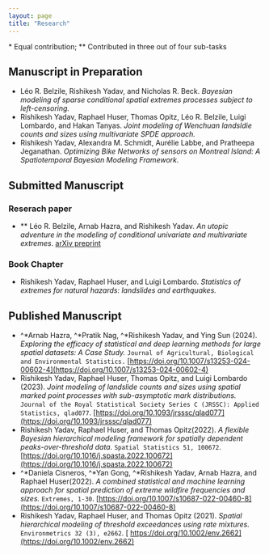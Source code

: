 ```yaml
--- 
layout: page
title: "Research"
---
```


\* Equal contribution;
\** Contributed in three out of four sub-tasks
## Manuscript in Preparation
- Léo R. Belzile, Rishikesh Yadav, and Nicholas R. Beck. *Bayesian modeling of sparse conditional spatial extremes processes subject to left-censoring.*
- Rishikesh Yadav, Raphael Huser, Thomas Opitz, Léo R. Belzile, Luigi Lombardo, and Hakan Tanyas. *Joint modeling of Wenchuan landsldie counts and sizes using multivariate SPDE approach.*
- Rishikesh Yadav, Alexandra M. Schmidt, Aurélie Labbe, and Pratheepa Jeganathan.  *Optimizing Bike Networks of sensors on Montreal Island: A Spatiotemporal Bayesian Modeling Framework.*

## Submitted Manuscript
### Reserach paper
- \** Léo R. Belzile, Arnab Hazra, and Rishikesh Yadav. *An utopic adventure in the modeling of conditional univariate and multivariate extremes*. [arXiv preprint](https://arxiv.org/abs/2312.13517)

### Book Chapter
- Rishikesh Yadav, Raphael Huser, and Luigi Lombardo. *Statistics of extremes for natural hazards: landslides and earthquakes.* 


## Published Manuscript
 - \^*Arnab Hazra, \^*Pratik Nag, \^*Rishikesh Yadav, and Ying Sun (2024). *Exploring the efficacy of statistical and deep learning methods for large spatial datasets: A Case Study.* `Journal of Agricultural, Biological and Environmental Statistics.` [https://doi.org/10.1007/s13253-024-00602-4](https://doi.org/10.1007/s13253-024-00602-4)
 - Rishikesh Yadav, Raphael Huser, Thomas Opitz, and Luigi Lombardo (2023). *Joint modeling of landslide counts and sizes using spatial marked point processes with sub-asymptotic mark distributions.* `Journal of the Royal Statistical Society Series C (JRSSC): Applied Statistics, qlad077`. [https://doi.org/10.1093/jrsssc/qlad077](https://doi.org/10.1093/jrsssc/qlad077)
- Rishikesh Yadav, Raphael Huser, and Thomas Opitz(2022). *A flexible Bayesian hierarchical modeling framework for spatially dependent peaks-over-threshold data.* `Spatial Statistics 51, 100672`. [https://doi.org/10.1016/j.spasta.2022.100672](https://doi.org/10.1016/j.spasta.2022.100672)
- \^*Daniela Cisneros, \^*Yan Gong, \^*Rishikesh Yadav, Arnab Hazra, and Raphael Huser(2022). *A combined statistical and machine learning approach for spatial prediction of extreme wildfire frequencies and sizes.* `Extremes, 1-30`. [https://doi.org/10.1007/s10687-022-00460-8](https://doi.org/10.1007/s10687-022-00460-8)
- Rishikesh Yadav, Raphael Huser, and Thomas Opitz (2021). *Spatial hierarchical modeling of threshold exceedances using rate mixtures.* 
`Environmetrics 32 (3), e2662`. [ https://doi.org/10.1002/env.2662](https://doi.org/10.1002/env.2662)




